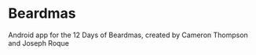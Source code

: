 Beardmas
========

Android app for the 12 Days of Beardmas, created by Cameron Thompson and Joseph Roque
